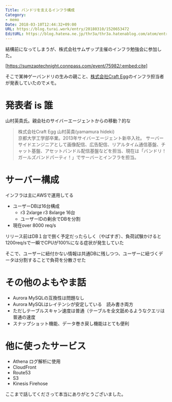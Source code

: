 ```yaml
---
Title: バンドリを支えるインフラ構成
Category:
- memo
Date: 2018-03-10T12:44:32+09:00
URL: https://blog.turai.work/entry/20180310/1520653472
EditURL: https://blog.hatena.ne.jp/thr3a/thr3a.hatenablog.com/atom/entry/17391345971623954390
---
```


結構前になってしまうが、株式会社サムザップ主催のインフラ勉強会に参加した。

[https://sumzaptechnight.connpass.com/event/75982/:embed:cite]

そこで某神ゲーバンドリの生みの親こと、[株式会社Craft Egg](https://www.craftegg.co.jp/)のインフラ担当者が発表していたのでメモ。

# 発表者 is 誰

山村英貴氏。親会社のサイバーエージェントからの移動？的な

> 株式会社Craft Egg 山村英貴(yamamura hideki)  
> 京都大学工学部卒業。2013年サイバーエージェント新卒入社。 
>  サーバーサイドエンジニアとして画像配信、広告配信、リアルタイム通信基盤、チャット基盤、アセットバンドル配信基盤などを担当、現在は「バンドリ！ ガールズバンドパーティ！」でサーバーとインフラを担当。

# サーバー構成

インフラは主にAWSで運用してる

- ユーザーDBは16台構成
  - r3 2xlarge r3 8xlarge 16台
  - ユーザーIDの剰余でDBを分割
- 現在over 8000 req/s

リリース前はDB１台で捌く予定だったらしく（やばすぎ）、負荷試験かけると1200req/sで一瞬でCPUが100%になる症状が発生していた

そこで、ユーザーに紐付かない情報は共通DBに残しつつ、ユーザーに紐づくデータは分割することで負荷を分散させた

# その他のよもやま話

- Aurora MySQLの互換性は問題なし
- Aurora MySQLはレイテンシが安定している　読み書き両方
- ただしテーブルスキャン速度は普通（テーブルを全文舐めるようなクエリは普通の速度
- スナップショット機能、データ巻き戻し機能はとても便利

# 他に使ったサービス

- Athena ログ解析に使用
- CloudFront
- Route53
- S3
- Kinesis Firehose


ここまで話してくださって本当にありがとうございました。
